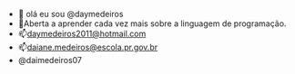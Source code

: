 - 👋 olá eu sou @daymedeiros
- 💞️Aberta a aprender cada vez mais sobre a linguagem de programação. 
- 📫daymedeiros2011@hotmail.com
- 📫daiane.medeiros@escola.pr.gov.br
- @daimedeiros07
<!---
Daymedeiros/Daymedeiros is a ✨ special ✨ repository because its `README.md` (this file) appears on your GitHub profile.
You can click the Preview link to take a look at your changes.
--->
